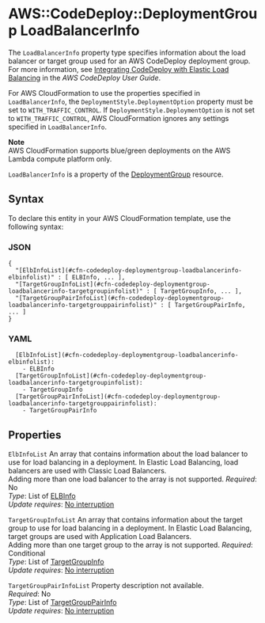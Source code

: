 # AWS::CodeDeploy::DeploymentGroup LoadBalancerInfo<a name="aws-properties-codedeploy-deploymentgroup-loadbalancerinfo"></a>

The `LoadBalancerInfo` property type specifies information about the load balancer or target group used for an AWS CodeDeploy deployment group\. For more information, see [ Integrating CodeDeploy with Elastic Load Balancing](https://docs.aws.amazon.com/codedeploy/latest/userguide/integrations-aws-elastic-load-balancing.html) in the *AWS CodeDeploy User Guide*\.

For AWS CloudFormation to use the properties specified in `LoadBalancerInfo`, the `DeploymentStyle.DeploymentOption` property must be set to `WITH_TRAFFIC_CONTROL`\. If `DeploymentStyle.DeploymentOption` is not set to `WITH_TRAFFIC_CONTROL`, AWS CloudFormation ignores any settings specified in `LoadBalancerInfo`\.

**Note**  
AWS CloudFormation supports blue/green deployments on the AWS Lambda compute platform only\.

 `LoadBalancerInfo` is a property of the [DeploymentGroup](https://docs.aws.amazon.com/AWSCloudFormation/latest/UserGuide/aws-resource-codedeploy-deploymentgroup.html) resource\. 

## Syntax<a name="aws-properties-codedeploy-deploymentgroup-loadbalancerinfo-syntax"></a>

To declare this entity in your AWS CloudFormation template, use the following syntax:

### JSON<a name="aws-properties-codedeploy-deploymentgroup-loadbalancerinfo-syntax.json"></a>

```
{
  "[ElbInfoList](#cfn-codedeploy-deploymentgroup-loadbalancerinfo-elbinfolist)" : [ ELBInfo, ... ],
  "[TargetGroupInfoList](#cfn-codedeploy-deploymentgroup-loadbalancerinfo-targetgroupinfolist)" : [ TargetGroupInfo, ... ],
  "[TargetGroupPairInfoList](#cfn-codedeploy-deploymentgroup-loadbalancerinfo-targetgrouppairinfolist)" : [ TargetGroupPairInfo, ... ]
}
```

### YAML<a name="aws-properties-codedeploy-deploymentgroup-loadbalancerinfo-syntax.yaml"></a>

```
  [ElbInfoList](#cfn-codedeploy-deploymentgroup-loadbalancerinfo-elbinfolist): 
    - ELBInfo
  [TargetGroupInfoList](#cfn-codedeploy-deploymentgroup-loadbalancerinfo-targetgroupinfolist): 
    - TargetGroupInfo
  [TargetGroupPairInfoList](#cfn-codedeploy-deploymentgroup-loadbalancerinfo-targetgrouppairinfolist): 
    - TargetGroupPairInfo
```

## Properties<a name="aws-properties-codedeploy-deploymentgroup-loadbalancerinfo-properties"></a>

`ElbInfoList`  <a name="cfn-codedeploy-deploymentgroup-loadbalancerinfo-elbinfolist"></a>
An array that contains information about the load balancer to use for load balancing in a deployment\. In Elastic Load Balancing, load balancers are used with Classic Load Balancers\.  
 Adding more than one load balancer to the array is not supported\. 
*Required*: No  
*Type*: List of [ELBInfo](aws-properties-codedeploy-deploymentgroup-elbinfo.md)  
*Update requires*: [No interruption](https://docs.aws.amazon.com/AWSCloudFormation/latest/UserGuide/using-cfn-updating-stacks-update-behaviors.html#update-no-interrupt)

`TargetGroupInfoList`  <a name="cfn-codedeploy-deploymentgroup-loadbalancerinfo-targetgroupinfolist"></a>
An array that contains information about the target group to use for load balancing in a deployment\. In Elastic Load Balancing, target groups are used with Application Load Balancers\.  
 Adding more than one target group to the array is not supported\. 
*Required*: Conditional  
*Type*: List of [TargetGroupInfo](aws-properties-codedeploy-deploymentgroup-targetgroupinfo.md)  
*Update requires*: [No interruption](https://docs.aws.amazon.com/AWSCloudFormation/latest/UserGuide/using-cfn-updating-stacks-update-behaviors.html#update-no-interrupt)

`TargetGroupPairInfoList`  <a name="cfn-codedeploy-deploymentgroup-loadbalancerinfo-targetgrouppairinfolist"></a>
Property description not available\.  
*Required*: No  
*Type*: List of [TargetGroupPairInfo](aws-properties-codedeploy-deploymentgroup-targetgrouppairinfo.md)  
*Update requires*: [No interruption](https://docs.aws.amazon.com/AWSCloudFormation/latest/UserGuide/using-cfn-updating-stacks-update-behaviors.html#update-no-interrupt)